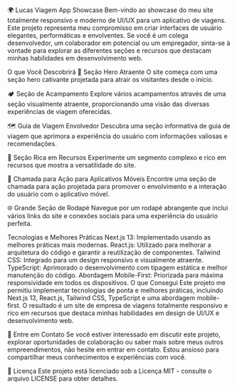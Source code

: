 🌍 Lucas Viagem App Showcase
Bem-vindo ao showcase do meu site totalmente responsivo e moderno de UI/UX para um aplicativo de viagens. Este projeto representa meu compromisso em criar interfaces de usuário elegantes, performáticas e envolventes. Se você é um colega desenvolvedor, um colaborador em potencial ou um empregador, sinta-se à vontade para explorar as diferentes seções e recursos que destacam minhas habilidades em desenvolvimento web.

O que Você Descobrirá
🌟 Seção Hero Atraente
O site começa com uma seção hero cativante projetada para atrair os visitantes desde o início.

🏕️ Seção de Acampamento
Explore vários acampamentos através de uma seção visualmente atraente, proporcionando uma visão das diversas experiências de viagem oferecidas.

🗺️ Guia de Viagem Envolvedor
Descubra uma seção informativa de guia de viagem que aprimora a experiência do usuário com informações valiosas e recomendações.

🚀 Seção Rica em Recursos
Experimente um segmento complexo e rico em recursos que mostra a versatilidade do site.

📱 Chamada para Ação para Aplicativos Móveis
Encontre uma seção de chamada para ação projetada para promover o envolvimento e a interação do usuário com o aplicativo móvel.

🌐 Grande Seção de Rodapé
Navegue por um rodapé abrangente que inclui vários links do site e conexões sociais para uma experiência do usuário perfeita.

Tecnologias e Melhores Práticas
Next.js 13: Implementado usando as melhores práticas mais modernas.
React.js: Utilizado para melhorar a arquitetura do código e garantir a reutilização de componentes.
Tailwind CSS: Integrado para um design responsivo e visualmente atraente.
TypeScript: Aprimorado o desenvolvimento com tipagem estática e melhor manutenção do código.
Abordagem Mobile-First: Priorizada para máxima responsividade em todos os dispositivos.
O que Consegui
Este projeto me permitiu implementar tecnologias de ponta e melhores práticas, incluindo Next.js 13, React.js, Tailwind CSS, TypeScript e uma abordagem mobile-first. O resultado é um site de empresa de viagens totalmente responsivo e rico em recursos que destaca minhas habilidades em design de UI/UX e desenvolvimento web.

📝 Entre em Contato
Se você estiver interessado em discutir este projeto, explorar oportunidades de colaboração ou saber mais sobre meus outros empreendimentos, não hesite em entrar em contato. Estou ansioso para compartilhar meus conhecimentos e experiências com você.

📝 Licença
Este projeto está licenciado sob a Licença MIT - consulte o arquivo LICENSE para obter detalhes.
